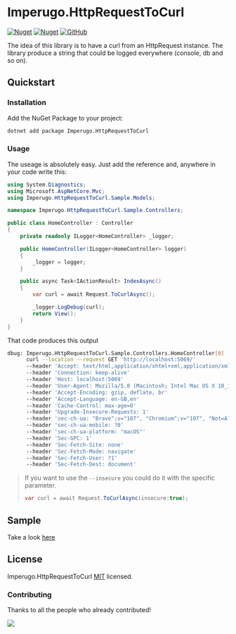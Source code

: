 # Imperugo.HttpRequestToCurl

[![Nuget](https://img.shields.io/nuget/v/Imperugo.HttpRequestToCurl?style=flat-square)](https://www.nuget.org/packages/HttpRequestToCurl/)
[![Nuget](https://img.shields.io/nuget/vpre/Imperugo.HttpRequestToCurl?style=flat-square)](https://www.nuget.org/packages/HttpRequestToCurl/)
[![GitHub](https://img.shields.io/github/license/imperugo/HttpRequestToCurl?style=flat-square)](https://github.com/imperugo/HttpRequestToCurl/blob/main/LICENSE)

The idea of this library is to have a curl from an HttpRequest instance.
The library produce a string that could be logged everywhere (console, db and so on).

## Quickstart

### Installation

Add the NuGet Package to your project:

```bash
dotnet add package Imperugo.HttpRequestToCurl
```

### Usage

The useage is absolutely easy. Just add the reference and, anywhere in your code write this:

```c#
using System.Diagnostics;
using Microsoft.AspNetCore.Mvc;
using Imperugo.HttpRequestToCurl.Sample.Models;

namespace Imperugo.HttpRequestToCurl.Sample.Controllers;

public class HomeController : Controller
{
    private readonly ILogger<HomeController> _logger;

    public HomeController(ILogger<HomeController> logger)
    {
        _logger = logger;
    }

    public async Task<IActionResult> IndexAsync()
    {
        var curl = await Request.ToCurlAsync();

        _logger.LogDebug(curl);
        return View();
    }
}

```

That code produces this output

```bash
dbug: Imperugo.HttpRequestToCurl.Sample.Controllers.HomeController[0]
      curl --location --request GET 'http://localhost:5069/'
      --header 'Accept: text/html,application/xhtml+xml,application/xml;q=0.9,image/avif,image/webp,image/apng,*/*;q=0.8' 
      --header 'Connection: keep-alive' 
      --header 'Host: localhost:5069' 
      --header 'User-Agent: Mozilla/5.0 (Macintosh; Intel Mac OS X 10_15_7) AppleWebKit/537.36 (KHTML, like Gecko) Chrome/107.0.0.0 Safari/537.36' 
      --header 'Accept-Encoding: gzip, deflate, br' 
      --header 'Accept-Language: en-GB,en' 
      --header 'Cache-Control: max-age=0' 
      --header 'Upgrade-Insecure-Requests: 1' 
      --header 'sec-ch-ua: "Brave";v="107", "Chromium";v="107", "Not=A?Brand";v="24"' 
      --header 'sec-ch-ua-mobile: ?0' 
      --header 'sec-ch-ua-platform: "macOS"' 
      --header 'Sec-GPC: 1' 
      --header 'Sec-Fetch-Site: none' 
      --header 'Sec-Fetch-Mode: navigate' 
      --header 'Sec-Fetch-User: ?1' 
      --header 'Sec-Fetch-Dest: document'
```

> If you want to use the `--insecure` you could do it with the specific parameter.
> ```csharp
> var curl = await Request.ToCurlAsync(insecure:true);
> ```

## Sample

Take a look [here](https://github.com/imperugo/HttpRequestToCurl/blob/main/sample/HttpRequestToCurl.Sample****)

## License

Imperugo.HttpRequestToCurl [MIT](https://github.com/imperugo/HttpRequestToCurl/blob/main/LICENSE) licensed.

### Contributing

Thanks to all the people who already contributed!

<a href="https://github.com/imperugo/HttpRequestToCurl/graphs/contributors">
  <img src="https://contributors-img.web.app/image?repo=imperugo/HttpRequestToCurl" />
</a>
